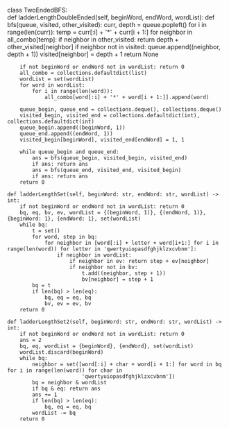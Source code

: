 class TwoEndedBFS:    
    def ladderLengthDoubleEnded(self, beginWord, endWord, wordList):
        def bfs(queue, visited, other_visited):
            curr, depth = queue.popleft()
            for i in range(len(curr)):
                temp = curr[:i] + '*' + curr[i + 1:]
                for neighbor in all_combo[temp]:
                    if neighbor in other_visited: return depth + other_visited[neighbor]
                    if neighbor not in visited:
                        queue.append((neighbor, depth + 1))
                        visited[neighbor] = depth + 1
            return None

        if not beginWord or endWord not in wordList: return 0
        all_combo = collections.defaultdict(list)
        wordList = set(wordList)
        for word in wordList:
            for i in range(len(word)):
                all_combo[word[:i] + '*' + word[i + 1:]].append(word)

        queue_begin, queue_end = collections.deque(), collections.deque()
        visited_begin, visited_end = collections.defaultdict(int), collections.defaultdict(int)
        queue_begin.append((beginWord, 1))
        queue_end.append((endWord, 1))
        visited_begin[beginWord], visited_end[endWord] = 1, 1

        while queue_begin and queue_end:
            ans = bfs(queue_begin, visited_begin, visited_end)
            if ans: return ans
            ans = bfs(queue_end, visited_end, visited_begin)
            if ans: return ans
        return 0

    def ladderLengthSet(self, beginWord: str, endWord: str, wordList) -> int:
        if not beginWord or endWord not in wordList: return 0
        bq, eq, bv, ev, wordList = {(beginWord, 1)}, {(endWord, 1)}, {beginWord: 1}, {endWord: 1}, set(wordList)
        while bq:
            t = set()
            for word, step in bq:
                for neighbor in [word[:i] + letter + word[i+1:] for i in range(len(word)) for letter in 'qwertyuiopasdfghjklzxcvbnm']:
                    if neighbor in wordList:
                        if neighbor in ev: return step + ev[neighbor]
                        if neighbor not in bv:
                            t.add((neighbor, step + 1))
                            bv[neighbor] = step + 1
            bq = t
            if len(bq) > len(eq):
                bq, eq = eq, bq
                bv, ev = ev, bv
        return 0

    def ladderLengthSet2(self, beginWord: str, endWord: str, wordList) -> int:
        if not beginWord or endWord not in wordList: return 0
        ans = 2
        bq, eq, wordList = {beginWord}, {endWord}, set(wordList)
        wordList.discard(beginWord)
        while bq:
            neighbor = set([word[:i] + char + word[i + 1:] for word in bq for i in range(len(word)) for char in
                            'qwertyuiopasdfghjklzxcvbnm'])
            bq = neighbor & wordList
            if bq & eq: return ans
            ans += 1
            if len(bq) > len(eq):
                bq, eq = eq, bq
            wordList -= bq
        return 0